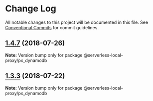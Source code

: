 # Change Log

All notable changes to this project will be documented in this file.
See [Conventional Commits](https://conventionalcommits.org) for commit guidelines.

## [1.4.7](https://github.com/serverless-local-proxy/compare/v1.4.6...v1.4.7) (2018-07-26)




**Note:** Version bump only for package @serverless-local-proxy/px_dynamodb

<a name="1.3.3"></a>
## [1.3.3](https://github.com/serverless-local-proxy/compare/v1.3.2...v1.3.3) (2018-07-22)




**Note:** Version bump only for package @serverless-local-proxy/px_dynamodb
